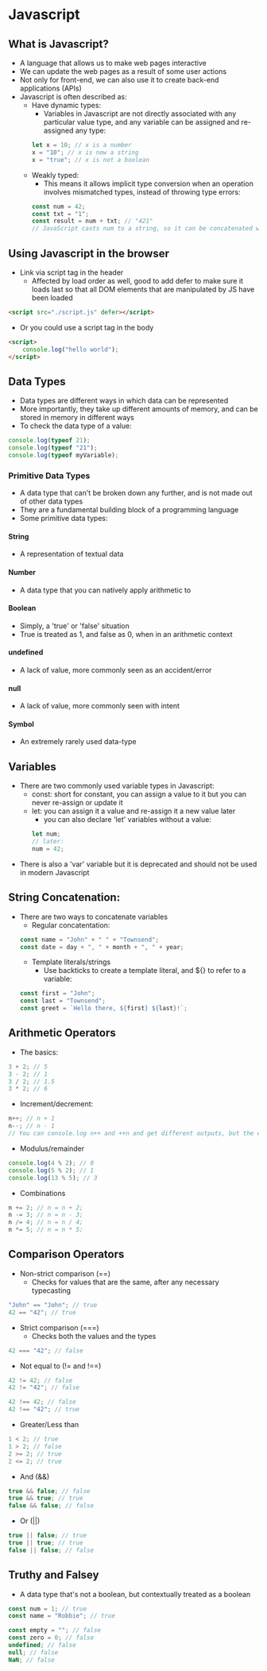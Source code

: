 # Javascript

## What is Javascript?

- A language that allows us to make web pages interactive
- We can update the web pages as a result of some user actions
- Not only for front-end, we can also use it to create back-end applications (APIs)
- Javascript is often described as:
  - Have dynamic types:
    - Variables in Javascript are not directly associated with any particular value type, and any variable can be assigned and re-assigned any type:
    ```javascript
    let x = 10; // x is a number
    x = "10"; // x is now a string
    x = "true"; // x is not a boolean
    ```
  - Weakly typed:
    - This means it allows implicit type conversion when an operation involves mismatched types, instead of throwing type errors:
    ```javascript
    const num = 42;
    const txt = "1";
    const result = num + txt; // "421"
    // JavaScript casts num to a string, so it can be concatenated with txt
    ```

## Using Javascript in the browser

- Link via script tag in the header
  - Affected by load order as well, good to add defer to make sure it loads last so that all DOM elements that are manipulated by JS have been loaded

```html
<script src="./script.js" defer></script>
```

- Or you could use a script tag in the body

```html
<script>
	console.log("hello world");
</script>
```

## Data Types

- Data types are different ways in which data can be represented
- More importantly, they take up different amounts of memory, and can be stored in memory in different ways
- To check the data type of a value:

```javascript
console.log(typeof 21);
console.log(typeof "21");
console.log(typeof myVariable);
```

### Primitive Data Types

- A data type that can't be broken down any further, and is not made out of other data types
- They are a fundamental building block of a programming language
- Some primitive data types:

#### String

- A representation of textual data

#### Number

- A data type that you can natively apply arithmetic to

#### Boolean

- Simply, a 'true' or 'false' situation
- True is treated as 1, and false as 0, when in an arithmetic context

#### undefined

- A lack of value, more commonly seen as an accident/error

#### null

- A lack of value, more commonly seen with intent

#### Symbol

- An extremely rarely used data-type

## Variables

- There are two commonly used variable types in Javascript:
  - const: short for constant, you can assign a value to it but you can never re-assign or update it
  - let: you can assign it a value and re-assign it a new value later
    - you can also declare 'let' variables without a value:
    ```javascript
    let num;
    // later:
    num = 42;
    ```
- There is also a 'var' variable but it is deprecated and should not be used in modern Javascript

## String Concatenation:

- There are two ways to concatenate variables
  - Regular concatentation:
  ```javascript
  const name = "John" + " " + "Townsend";
  const date = day + ", " + month + ", " + year;
  ```
  - Template literals/strings
    - Use backticks to create a template literal, and ${} to refer to a variable:
  ```javascript
  const first = "John";
  const last = "Townsend";
  const greet = `Hello there, ${first} ${last}!`;
  ```

## Arithmetic Operators

- The basics:

```javascript
3 + 2; // 5
3 - 2; // 1
3 / 2; // 1.5
3 * 2; // 6
```

- Increment/decrement:

```javascript
n++; // n + 1
n--; // n - 1
// You can console.log n++ and ++n and get different outputs, but the end result will still be the same
```

- Modulus/remainder

```javascript
console.log(4 % 2); // 0
console.log(5 % 2); // 1
console.log(13 % 5); // 3
```

- Combinations

```javascript
n += 2; // n = n + 2;
n -= 3; // n = n - 3;
n /= 4; // n = n / 4;
n *= 5; // n = n * 5;
```

## Comparison Operators

- Non-strict comparison (==)
  - Checks for values that are the same, after any necessary typecasting

```javascript
"John" == "John"; // true
42 == "42"; // true
```

- Strict comparison (===)
  - Checks both the values and the types

```javascript
42 === "42"; // false
```

- Not equal to (!= and !==)

```javascript
42 != 42; // false
42 != "42"; // false

42 !== 42; // false
42 !== "42"; // true
```

- Greater/Less than

```javascript
1 < 2; // true
1 > 2; // false
2 >= 2; // true
2 <= 2; // true
```

- And (&&)

```javascript
true && false; // false
true && true; // true
false && false; // false
```

- Or (||)

```javascript
true || false; // true
true || true; // true
false || false; // false
```

## Truthy and Falsey

- A data type that's not a boolean, but contextually treated as a boolean

```javascript
const num = 1; // true
const name = "Robbie"; // true

const empty = ""; // false
const zero = 0; // false
undefined; // false
null; // false
NaN; // false
```
